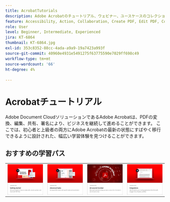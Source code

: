 ```yaml
---
title: AcrobatTutorials
description: Adobe Acrobatのチュートリアル、ウェビナー、ユースケースのコレクション
feature: Accessibility, Action, Collaboration, Create PDF, Edit PDF, Convert PDF, Deploy, Mobile, Optimize PDF, Security, Workflow, Workspace, Skill Builder, Sign, Form
role: User
level: Beginner, Intermediate, Experienced
jira: KT-6864
thumbnail: KT-6864.jpg
exl-id: 353c8352-88cc-4ada-a9a9-19a7423a993f
source-git-commit: 40960e4931e5491275f63775590e7029ff698c49
workflow-type: tm+mt
source-wordcount: '66'
ht-degree: 4%

---
```


# Acrobatチュートリアル

Adobe Document CloudソリューションであるAdobe Acrobatは、PDFの変換、編集、共有、署名により、ビジネスを継続して進めることができます。 ここでは、初心者と上級者の両方にAdobe Acrobatの最新の状態にすばやく移行できるように設計された、幅広い学習体験を見つけることができます。

<div id="recs-overview-body-1"></div>
<div id="recs-overview-body-2"></div>
<div id="recs-overview-body-3"></div>
<div id="recs-overview-body-4"></div>
<div id="recs-overview-body-5"></div>
<div id="recs-overview-body-6"></div>

## おすすめの学習パス

<table style="table-layout:fixed">
<tr>
  <td>
    <a href="getting-started/getting-started-overview.md">
      <img alt="はじめに" src="assets/start.png" />
    </a>
  </td>
  <td>
    <a href="advanced-tasks/advanced-tasks-overview.md">
      <img alt="高度なタスク" src="assets/advanced-tasks.png" />
    </a>
  </td>
  <td>
    <a href="60-second/60-second-overview.md">
      <img alt="60秒Acrobat" src="assets/60-sec.png" />
    </a>
  </td>
  <td>
    <a href="integrate/integrate-overview.md">
      <img alt="統合" src="assets/integrations.png" />
    </a>
  </td>
</tr>
</table>
